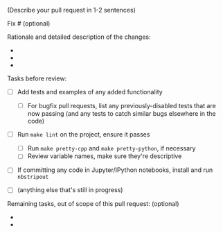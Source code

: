 (Describe your pull request in 1-2 sentences)

Fix # (optional)

Rationale and detailed description of the changes:

-
-
-

Tasks before review:

- [ ] Add tests and examples of any added functionality
    - [ ] For bugfix pull requests, list any previously-disabled tests that are
          now passing (and any tests to catch similar bugs elsewhere in the
          code)
- [ ] Run `make lint` on the project, ensure it passes
    - [ ] Run `make pretty-cpp` and `make pretty-python`, if necessary
    - [ ] Review variable names, make sure they're descriptive
- [ ] If committing any code in Jupyter/IPython notebooks, install and run `nbstripout`
- [ ] (anything else that's still in progress)


Remaining tasks, out of scope of this pull request: (optional)

-
-
